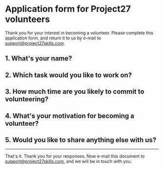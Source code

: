 # Application form for Project27 volunteers

Thank you for your interest in becoming a volunteer. Please complete this application form, and return it to us by e-mail to support@project27skills.com.

## 1. What's your name?

## 2. Which task would you like to work on?

## 3. How much time are you likely to commit to volunteering?

## 4. What's your motivation for becoming a volunteer?

## 5. Would you like to share anything else with us?

---

That's it. Thank you for your responses. Now e-mail this document to support@project27skills.com, and we will be in touch with you.
